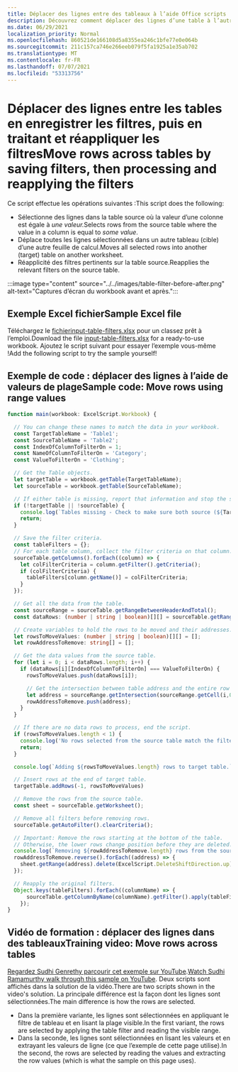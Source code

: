 ```yaml
---
title: Déplacer des lignes entre des tableaux à l’aide Office scripts
description: Découvrez comment déplacer des lignes d’une table à l’autre en enregistrement des filtres, puis en traitant et réappliquent les filtres.
ms.date: 06/29/2021
localization_priority: Normal
ms.openlocfilehash: 860521de166108d5a8355ea246c1bfe77e0e064b
ms.sourcegitcommit: 211c157ca746e266eeb079f5fa1925a1e35ab702
ms.translationtype: MT
ms.contentlocale: fr-FR
ms.lasthandoff: 07/07/2021
ms.locfileid: "53313756"
---
```

# <a name="move-rows-across-tables-by-saving-filters-then-processing-and-reapplying-the-filters"></a><span data-ttu-id="3b253-103">Déplacer des lignes entre les tables en enregistrer les filtres, puis en traitant et réappliquer les filtres</span><span class="sxs-lookup"><span data-stu-id="3b253-103">Move rows across tables by saving filters, then processing and reapplying the filters</span></span>

<span data-ttu-id="3b253-104">Ce script effectue les opérations suivantes :</span><span class="sxs-lookup"><span data-stu-id="3b253-104">This script does the following:</span></span>

* <span data-ttu-id="3b253-105">Sélectionne des lignes dans la table source où la valeur d’une colonne est égale à _une valeur._</span><span class="sxs-lookup"><span data-stu-id="3b253-105">Selects rows from the source table where the value in a column is equal to _some value_.</span></span>
* <span data-ttu-id="3b253-106">Déplace toutes les lignes sélectionnées dans un autre tableau (cible) d’une autre feuille de calcul.</span><span class="sxs-lookup"><span data-stu-id="3b253-106">Moves all selected rows into another (target) table on another worksheet.</span></span>
* <span data-ttu-id="3b253-107">Réapplicité des filtres pertinents sur la table source.</span><span class="sxs-lookup"><span data-stu-id="3b253-107">Reapplies the relevant filters on the source table.</span></span>

:::image type="content" source="../../images/table-filter-before-after.png" alt-text="Captures d’écran du workbook avant et après.":::

## <a name="sample-excel-file"></a><span data-ttu-id="3b253-109">Exemple Excel fichier</span><span class="sxs-lookup"><span data-stu-id="3b253-109">Sample Excel file</span></span>

<span data-ttu-id="3b253-110">Téléchargez le <a href="input-table-filters.xlsx"> fichierinput-table-filters.xlsx</a> pour un classez prêt à l’emploi.</span><span class="sxs-lookup"><span data-stu-id="3b253-110">Download the file <a href="input-table-filters.xlsx">input-table-filters.xlsx</a> for a ready-to-use workbook.</span></span> <span data-ttu-id="3b253-111">Ajoutez le script suivant pour essayer l’exemple vous-même !</span><span class="sxs-lookup"><span data-stu-id="3b253-111">Add the following script to try the sample yourself!</span></span>

## <a name="sample-code-move-rows-using-range-values"></a><span data-ttu-id="3b253-112">Exemple de code : déplacer des lignes à l’aide de valeurs de plage</span><span class="sxs-lookup"><span data-stu-id="3b253-112">Sample code: Move rows using range values</span></span>

```TypeScript
function main(workbook: ExcelScript.Workbook) {

  // You can change these names to match the data in your workbook.
  const TargetTableName = 'Table1';
  const SourceTableName = 'Table2';
  const IndexOfColumnToFilterOn = 1;
  const NameOfColumnToFilterOn = 'Category';
  const ValueToFilterOn = 'Clothing';

  // Get the Table objects.
  let targetTable = workbook.getTable(TargetTableName);
  let sourceTable = workbook.getTable(SourceTableName);

  // If either table is missing, report that information and stop the script.
  if (!targetTable || !sourceTable) {
    console.log(`Tables missing - Check to make sure both source (${TargetTableName}) and target table (${SourceTableName}) are present before running the script. `);
    return;
  }

  // Save the filter criteria.
  const tableFilters = {};
  // For each table column, collect the filter criteria on that column.
  sourceTable.getColumns().forEach((column) => {
    let colFilterCriteria = column.getFilter().getCriteria();
    if (colFilterCriteria) {
      tableFilters[column.getName()] = colFilterCriteria;
    }
  });

  // Get all the data from the table.
  const sourceRange = sourceTable.getRangeBetweenHeaderAndTotal();
  const dataRows: (number | string | boolean)[][] = sourceTable.getRangeBetweenHeaderAndTotal().getValues();

  // Create variables to hold the rows to be moved and their addresses.
  let rowsToMoveValues: (number | string | boolean)[][] = [];
  let rowAddressToRemove: string[] = [];

  // Get the data values from the source table.
  for (let i = 0; i < dataRows.length; i++) { 
    if (dataRows[i][IndexOfColumnToFilterOn] === ValueToFilterOn) {
      rowsToMoveValues.push(dataRows[i]);

      // Get the intersection between table address and the entire row where we found the match. This provides the address of the range to remove.
      let address = sourceRange.getIntersection(sourceRange.getCell(i,0).getEntireRow()).getAddress();
      rowAddressToRemove.push(address);
    }
  }

  // If there are no data rows to process, end the script.
  if (rowsToMoveValues.length < 1) {
    console.log('No rows selected from the source table match the filter criteria.');
    return;
  }

  console.log(`Adding ${rowsToMoveValues.length} rows to target table.`);

  // Insert rows at the end of target table.
  targetTable.addRows(-1, rowsToMoveValues)

  // Remove the rows from the source table.
  const sheet = sourceTable.getWorksheet();

  // Remove all filters before removing rows.
  sourceTable.getAutoFilter().clearCriteria();

  // Important: Remove the rows starting at the bottom of the table.
  // Otherwise, the lower rows change position before they are deleted.
  console.log(`Removing ${rowAddressToRemove.length} rows from the source table.`);
  rowAddressToRemove.reverse().forEach((address) => {
    sheet.getRange(address).delete(ExcelScript.DeleteShiftDirection.up);
  });

  // Reapply the original filters. 
  Object.keys(tableFilters).forEach((columnName) => {
      sourceTable.getColumnByName(columnName).getFilter().apply(tableFilters[columnName]);
    });
}
```

## <a name="training-video-move-rows-across-tables"></a><span data-ttu-id="3b253-113">Vidéo de formation : déplacer des lignes dans des tableaux</span><span class="sxs-lookup"><span data-stu-id="3b253-113">Training video: Move rows across tables</span></span>

<span data-ttu-id="3b253-114">[Regardez Sudhi Genrethy parcourir cet exemple sur YouTube](https://youtu.be/_3t3Pk4i2L0).</span><span class="sxs-lookup"><span data-stu-id="3b253-114">[Watch Sudhi Ramamurthy walk through this sample on YouTube](https://youtu.be/_3t3Pk4i2L0).</span></span> <span data-ttu-id="3b253-115">Deux scripts sont affichés dans la solution de la vidéo.</span><span class="sxs-lookup"><span data-stu-id="3b253-115">There are two scripts shown in the video's solution.</span></span> <span data-ttu-id="3b253-116">La principale différence est la façon dont les lignes sont sélectionnées.</span><span class="sxs-lookup"><span data-stu-id="3b253-116">The main difference is how the rows are selected.</span></span>

* <span data-ttu-id="3b253-117">Dans la première variante, les lignes sont sélectionnées en appliquant le filtre de tableau et en lisant la plage visible.</span><span class="sxs-lookup"><span data-stu-id="3b253-117">In the first variant, the rows are selected by applying the table filter and reading the visible range.</span></span>
* <span data-ttu-id="3b253-118">Dans la seconde, les lignes sont sélectionnées en lisant les valeurs et en extrayant les valeurs de ligne (ce que l’exemple de cette page utilise).</span><span class="sxs-lookup"><span data-stu-id="3b253-118">In the second, the rows are selected by reading the values and extracting the row values (which is what the sample on this page uses).</span></span>
